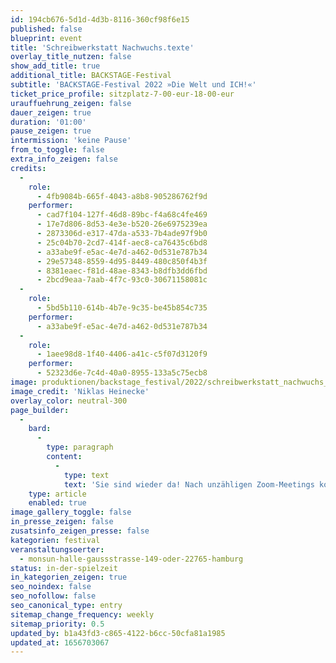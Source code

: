 ```yaml
---
id: 194cb676-5d1d-4d3b-8116-360cf98f6e15
published: false
blueprint: event
title: 'Schreibwerkstatt Nachwuchs.texte'
overlay_title_nutzen: false
show_add_title: true
additional_title: BACKSTAGE-Festival
subtitle: 'BACKSTAGE-Festival 2022 »Die Welt und ICH!«'
ticket_price_profile: sitzplatz-7-00-eur-18-00-eur
urauffuehrung_zeigen: false
dauer_zeigen: true
duration: '01:00'
pause_zeigen: true
intermission: 'keine Pause'
from_to_toggle: false
extra_info_zeigen: false
credits:
  -
    role:
      - 4fb9084b-665f-4043-a8b8-905286762f9d
    performer:
      - cad7f104-127f-46d8-89bc-f4a68c4fe469
      - 17e7d806-8d53-4e3e-b520-26e6975239ea
      - 2873306d-e317-47da-a533-7b4ade97f9b0
      - 25c04b70-2cd7-414f-aec8-ca76435c6bd8
      - a33abe9f-e5ac-4e7d-a462-0d531e787b34
      - 29e57348-8559-4d95-8449-480c850f4b3f
      - 8381eaec-f81d-48ae-8343-b8dfb3dd6fbd
      - 2bcd9eaa-7aab-4f7c-93c0-30671158081c
  -
    role:
      - 5bd5b110-614b-4b7e-9c35-be45b854c735
    performer:
      - a33abe9f-e5ac-4e7d-a462-0d531e787b34
  -
    role:
      - 1aee98d8-1f40-4406-a41c-c5f07d3120f9
    performer:
      - 52323d6e-7c4d-40a0-8955-133a5c75ecb8
image: produktionen/backstage_festival/2022/schreibwerkstatt_nachwuchs_texte/schreibwerkstatt_nachwuchs.texte_backstage_01_c_niklas_heinecke.jpeg
image_credit: 'Niklas Heinecke'
overlay_color: neutral-300
page_builder:
  -
    bard:
      -
        type: paragraph
        content:
          -
            type: text
            text: 'Sie sind wieder da! Nach unzähligen Zoom-Meetings konnten sie sich in dieser Spielzeit endlich wieder live treffen – hier, im Schauspielhaus. Endlich konnten sie wieder gemeinsam schreiben, miteinander streiten und schweigen und sich gegenseitig zuhören: Junge Autor*innen im Alter zwischen 14 und 22, Autor*innen auf der Suche nach Form, Inhalt und Sound – Autor*innen zwischen hier und da. Und so sind im Schatten des MarmorSaals Texte entstanden, die klingen, die ihre Stimme erheben und die sich zwischen Dada und Techno mit Poesie, Rhythmus und schwarzem Humor auf die Suche nach ihrem ganz eigenen Ausdruck der Welt machen – Texte, die gehört gehören.'
    type: article
    enabled: true
image_gallery_toggle: false
in_presse_zeigen: false
zusatsinfo_zeigen_presse: false
kategorien: festival
veranstaltungsoerter:
  - monsun-halle-gaussstrasse-149-oder-22765-hamburg
status: in-der-spielzeit
in_kategorien_zeigen: true
seo_noindex: false
seo_nofollow: false
seo_canonical_type: entry
sitemap_change_frequency: weekly
sitemap_priority: 0.5
updated_by: b1a43fd3-c865-4122-b6cc-50cfa81a1985
updated_at: 1656703067
---
```

